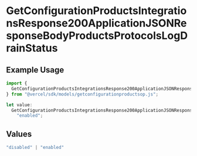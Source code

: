 # GetConfigurationProductsIntegrationsResponse200ApplicationJSONResponseBodyProductsProtocolsLogDrainStatus

## Example Usage

```typescript
import {
  GetConfigurationProductsIntegrationsResponse200ApplicationJSONResponseBodyProductsProtocolsLogDrainStatus,
} from "@vercel/sdk/models/getconfigurationproductsop.js";

let value:
  GetConfigurationProductsIntegrationsResponse200ApplicationJSONResponseBodyProductsProtocolsLogDrainStatus =
    "enabled";
```

## Values

```typescript
"disabled" | "enabled"
```